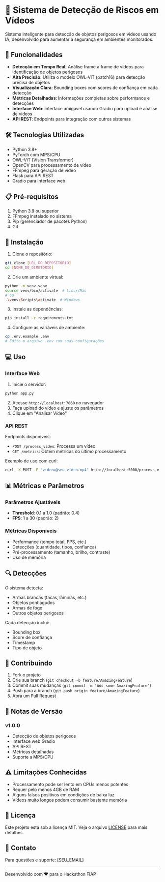 # 🚨 Sistema de Detecção de Riscos em Vídeos

Sistema inteligente para detecção de objetos perigosos em vídeos usando IA, desenvolvido para aumentar a segurança em ambientes monitorados.

## 🎯 Funcionalidades

- **Detecção em Tempo Real**: Análise frame a frame de vídeos para identificação de objetos perigosos
- **Alta Precisão**: Utiliza o modelo OWL-ViT (patch16) para detecção precisa de objetos
- **Visualização Clara**: Bounding boxes com scores de confiança em cada detecção
- **Métricas Detalhadas**: Informações completas sobre performance e detecções
- **Interface Web**: Interface amigável usando Gradio para upload e análise de vídeos
- **API REST**: Endpoints para integração com outros sistemas

## 🛠️ Tecnologias Utilizadas

- Python 3.8+
- PyTorch com MPS/CPU
- OWL-ViT (Vision Transformer)
- OpenCV para processamento de vídeo
- FFmpeg para geração de vídeo
- Flask para API REST
- Gradio para interface web

## 📋 Pré-requisitos

1. Python 3.8 ou superior
2. FFmpeg instalado no sistema
3. Pip (gerenciador de pacotes Python)
4. Git

## 🚀 Instalação

1. Clone o repositório:
```bash
git clone [URL_DO_REPOSITORIO]
cd [NOME_DO_DIRETORIO]
```

2. Crie um ambiente virtual:
```bash
python -m venv venv
source venv/bin/activate  # Linux/Mac
# ou
.\venv\Scripts\activate  # Windows
```

3. Instale as dependências:
```bash
pip install -r requirements.txt
```

4. Configure as variáveis de ambiente:
```bash
cp .env.example .env
# Edite o arquivo .env com suas configurações
```

## 💻 Uso

### Interface Web
1. Inicie o servidor:
```bash
python app.py
```
2. Acesse `http://localhost:7860` no navegador
3. Faça upload do vídeo e ajuste os parâmetros
4. Clique em "Analisar Vídeo"

### API REST
Endpoints disponíveis:
- `POST /process_video`: Processa um vídeo
- `GET /metrics`: Obtém métricas do último processamento

Exemplo de uso com curl:
```bash
curl -X POST -F "video=@seu_video.mp4" http://localhost:5000/process_video
```

## 📊 Métricas e Parâmetros

### Parâmetros Ajustáveis
- **Threshold**: 0.1 a 1.0 (padrão: 0.4)
- **FPS**: 1 a 30 (padrão: 2)

### Métricas Disponíveis
- Performance (tempo total, FPS, etc.)
- Detecções (quantidade, tipos, confiança)
- Pré-processamento (tamanho, brilho, contraste)
- Uso de memória

## 🔍 Detecções

O sistema detecta:
- Armas brancas (facas, lâminas, etc.)
- Objetos pontiagudos
- Armas de fogo
- Outros objetos perigosos

Cada detecção inclui:
- Bounding box
- Score de confiança
- Timestamp
- Tipo de objeto

## 🤝 Contribuindo

1. Fork o projeto
2. Crie sua branch (`git checkout -b feature/AmazingFeature`)
3. Commit suas mudanças (`git commit -m 'Add some AmazingFeature'`)
4. Push para a branch (`git push origin feature/AmazingFeature`)
5. Abra um Pull Request

## 📝 Notas de Versão

### v1.0.0
- Detecção de objetos perigosos
- Interface web Gradio
- API REST
- Métricas detalhadas
- Suporte a MPS/CPU

## ⚠️ Limitações Conhecidas

- Processamento pode ser lento em CPUs menos potentes
- Requer pelo menos 4GB de RAM
- Alguns falsos positivos em condições de baixa luz
- Vídeos muito longos podem consumir bastante memória

## 📄 Licença

Este projeto está sob a licença MIT. Veja o arquivo [LICENSE](LICENSE) para mais detalhes.

## 📧 Contato

Para questões e suporte: [SEU_EMAIL]

---
Desenvolvido com ❤️ para o Hackathon FIAP